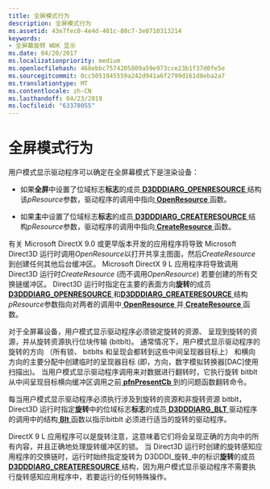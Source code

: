 ```yaml
---
title: 全屏模式行为
description: 全屏模式行为
ms.assetid: 43e7fec0-4e4d-401c-80c7-3e0710313214
keywords:
- 全屏幕旋转 WDK 显示
ms.date: 04/20/2017
ms.localizationpriority: medium
ms.openlocfilehash: 468ebbc7574205809a59e973cce23b1f37d0fe5e
ms.sourcegitcommit: 0cc5051945559a242d941a6f2799d161d8eba2a7
ms.translationtype: MT
ms.contentlocale: zh-CN
ms.lasthandoff: 04/23/2019
ms.locfileid: "63378055"
---
```

# <a name="full-screen-mode-behavior"></a>全屏模式行为


用户模式显示驱动程序可以确定在全屏幕模式下是渲染设备：

-   如果**全屏**中设置了位域标志**标志**的成员[ **D3DDDIARG\_OPENRESOURCE** ](https://msdn.microsoft.com/library/windows/hardware/ff543232)结构该*pResource*参数，驱动程序的调用中指向[ **OpenResource** ](https://msdn.microsoft.com/library/windows/hardware/ff568611)函数。

-   如果**主**中设置了位域标志**标志**的成员[ **D3DDDIARG\_CREATERESOURCE** ](https://msdn.microsoft.com/library/windows/hardware/ff542963)结构*pResource*参数，驱动程序的调用中指向[ **CreateResource** ](https://msdn.microsoft.com/library/windows/hardware/ff540688)函数。

有关 Microsoft DirectX 9.0 或更早版本开发的应用程序将导致 Microsoft Direct3D 运行时调用*OpenResource*以打开共享主图面，然后*CreateResource*到创建任何其他后台缓冲区。 Microsoft DirectX 9 L 应用程序将导致调用 Direct3D 运行时*CreateResource* (而不调用*OpenResource*) 若要创建的所有交换链缓冲区。 Direct3D 运行时指定在主要的表面方向**旋转**的成员[ **D3DDDIARG\_OPENRESOURCE** ](https://msdn.microsoft.com/library/windows/hardware/ff543232)和[**D3DDDIARG\_CREATERESOURCE** ](https://msdn.microsoft.com/library/windows/hardware/ff542963)结构*pResource*参数指向对两者的调用中[ **OpenResource** ](https://msdn.microsoft.com/library/windows/hardware/ff568611)并[ **CreateResource** ](https://msdn.microsoft.com/library/windows/hardware/ff540688)函数。

对于全屏幕设备，用户模式显示驱动程序必须锁定旋转的资源、 呈现到旋转的资源，并从旋转资源执行位块传输 (bitblt)。 通常情况下，用户模式显示驱动程序的旋转的方向 （所有锁、 bitblts 和呈现会都转到这些中间呈现器目标上） 和横向方向的主要分配中创建临时的呈现器目标 (即，方向，数字模拟转换器\[DAC\]使用扫描出)。 当用户模式显示驱动程序调用来对数据进行翻转时，它执行旋转 bitblt 从中间呈现目标横向缓冲区调用之前[ **pfnPresentCb** ](https://msdn.microsoft.com/library/windows/hardware/ff568916)到的问题函数翻转命令。

每当用户模式显示驱动程序必须执行涉及到旋转的资源和非旋转资源 bitblt，Direct3D 运行时指定**旋转**中的位域标志**标志**的成员[ **D3DDDIARG\_BLT** ](https://msdn.microsoft.com/library/windows/hardware/ff542884)驱动程序的调用中的结构[ **Blt** ](https://msdn.microsoft.com/library/windows/hardware/ff538251)函数以指示bitblt 必须进行适当的旋转的驱动程序。

DirectX 9 L 应用程序可以是旋转注意，这意味着它们将会呈现正确的方向中的所有内容，并且正确地处理旋转缓冲区的锁。 当 Direct3D 运行时创建的旋转感知应用程序的交换链时，运行时始终指定旋转为 D3DDDI\_旋转\_中的标识**旋转**的成员[**D3DDDIARG\_CREATERESOURCE** ](https://msdn.microsoft.com/library/windows/hardware/ff542963)结构，因为用户模式显示驱动程序不需要执行旋转感知应用程序中，若要运行的任何特殊操作。

 

 





